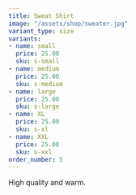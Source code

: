 ```yaml
---
title: Sweat Shirt
image: "/assets/shop/sweater.jpg"
variant_type: size
variants:
- name: small
  price: 25.00
  sku: s-small
- name: medium
  price: 25.00
  sku: s-medium
- name: large
  price: 25.00
  sku: s-large
- name: XL
  price: 25.00
  sku: s-xl
- name: XXL
  price: 25.00
  sku: s-xxl
order_number: 5
---
```


High quality and warm.
